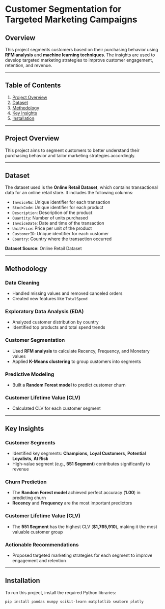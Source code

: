# Customer Segmentation for Targeted Marketing Campaigns

## Overview

This project segments customers based on their purchasing behavior using **RFM analysis** and **machine learning techniques**. The insights are used to develop targeted marketing strategies to improve customer engagement, retention, and revenue.

---

## Table of Contents

1. [Project Overview](#project-overview)
2. [Dataset](#dataset)
3. [Methodology](#methodology)
4. [Key Insights](#key-insights)
5. [Installation](#installation)

---

## Project Overview

This project aims to segment customers to better understand their purchasing behavior and tailor marketing strategies accordingly.

---

## Dataset

The dataset used is the **Online Retail Dataset**, which contains transactional data for an online retail store. It includes the following columns:

- `InvoiceNo`: Unique identifier for each transaction  
- `StockCode`: Unique identifier for each product  
- `Description`: Description of the product  
- `Quantity`: Number of units purchased  
- `InvoiceDate`: Date and time of the transaction  
- `UnitPrice`: Price per unit of the product  
- `CustomerID`: Unique identifier for each customer  
- `Country`: Country where the transaction occurred  

**Dataset Source**: Online Retail Dataset

---

## Methodology

### Data Cleaning
- Handled missing values and removed canceled orders  
- Created new features like `TotalSpend`  

### Exploratory Data Analysis (EDA)
- Analyzed customer distribution by country  
- Identified top products and total spend trends  

### Customer Segmentation
- Used **RFM analysis** to calculate Recency, Frequency, and Monetary values  
- Applied **K-Means clustering** to group customers into segments  

### Predictive Modeling
- Built a **Random Forest model** to predict customer churn  

### Customer Lifetime Value (CLV)
- Calculated CLV for each customer segment  

---

## Key Insights

### Customer Segments
- Identified key segments: **Champions**, **Loyal Customers**, **Potential Loyalists**, **At Risk**
- High-value segment (e.g., **551 Segment**) contributes significantly to revenue  

### Churn Prediction
- The **Random Forest model** achieved perfect accuracy (**1.00**) in predicting churn  
- **Recency** and **Frequency** are the most important predictors  

### Customer Lifetime Value (CLV)
- The **551 Segment** has the highest CLV (**$1,765,910**), making it the most valuable customer group  

### Actionable Recommendations
- Proposed targeted marketing strategies for each segment to improve engagement and retention  

---

## Installation

To run this project, install the required Python libraries:

```bash
pip install pandas numpy scikit-learn matplotlib seaborn plotly

